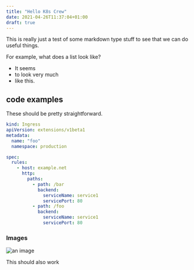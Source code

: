```yaml
---
title: "Hello K8s Crew"
date: 2021-04-26T11:37:04+01:00
draft: true
---
```


This is really just a test of some markdown type stuff to see that we can do useful things.

For example, what does a list look like?

<!--more-->

-  It seems
-  to look very much
-  like this.


## code examples

These should be pretty straightforward.

```yaml
kind: Ingress
apiVersion: extensions/v1beta1
metadata:
  name: "foo"
  namespace: production

spec:
  rules:
    - host: example.net
      http:
        paths:
          - path: /bar
            backend:
              serviceName: service1
              servicePort: 80
          - path: /foo
            backend:
              serviceName: service1
              servicePort: 80
```

### Images

![an image](https://aws1.discourse-cdn.com/business6/uploads/kubernetes/original/2X/8/8a8e4ef1a1edf54a782080ef25bb3423210979f6.png)

This should also work
